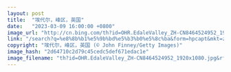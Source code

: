 ```yaml
---
layout: post
title:  "埃代尔，峰区，英国"
date:   "2023-03-09 16:00:00 +0800"
image_url: "http://cn.bing.com/th?id=OHR.EdaleValley_ZH-CN8464524952_1920x1080.jpg&rf=LaDigue_1920x1080.jpg&pid=hp"
link: "/search?q=%e8%8b%b1%e5%9b%bd%e5%b3%b0%e5%8c%ba&form=hpcapt&mkt=zh-cn"
copyright: "埃代尔，峰区，英国 (© John Finney/Getty Images)"
image_hash: "2d64710c2d79c45cedc5def671edac1e"
image_filename: "th?id=OHR.EdaleValley_ZH-CN8464524952_1920x1080.jpg&rf=LaDigue_1920x1080.jpg&pid=hp"
---
```

